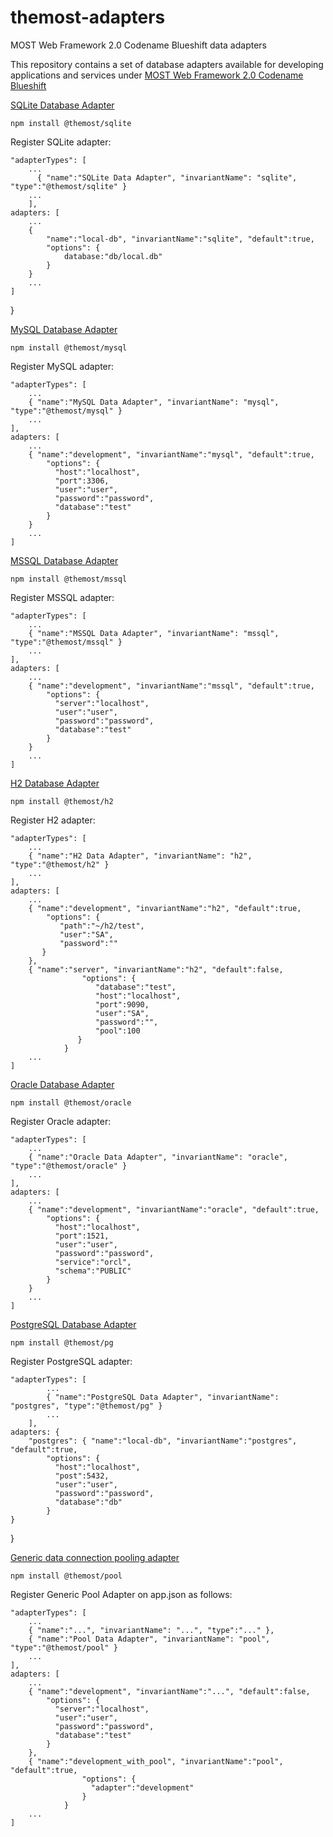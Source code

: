 # themost-adapters
MOST Web Framework 2.0 Codename Blueshift data adapters

This repository contains a set of database adapters available for developing applications and services under [MOST Web Framework 2.0 Codename Blueshift](https://github.com/themost-framework/themost)

[SQLite Database Adapter](https://github.com/themost-framework/themost-adapters/tree/master/modules/%40themost/sqlite)

    npm install @themost/sqlite

Register SQLite adapter:

    "adapterTypes": [
        ...
          { "name":"SQLite Data Adapter", "invariantName": "sqlite", "type":"@themost/sqlite" }
        ...
        ],
    adapters: [
        ...
        { 
            "name":"local-db", "invariantName":"sqlite", "default":true,
            "options": {
                database:"db/local.db"
            }
        }
        ...
    ]
}


[MySQL Database Adapter](https://github.com/themost-framework/themost-adapters/tree/master/modules/%40themost/mysql)

    npm install @themost/mysql

Register MySQL adapter:

    "adapterTypes": [
        ...
        { "name":"MySQL Data Adapter", "invariantName": "mysql", "type":"@themost/mysql" }
        ...
    ],
    adapters: [
        ...
        { "name":"development", "invariantName":"mysql", "default":true,
            "options": {
              "host":"localhost",
              "port":3306,
              "user":"user",
              "password":"password",
              "database":"test"
            }
        }
        ...
    ]

[MSSQL Database Adapter](https://github.com/themost-framework/themost-adapters/tree/master/modules/%40themost/mssql)

    npm install @themost/mssql

Register MSSQL adapter:

    "adapterTypes": [
        ...
        { "name":"MSSQL Data Adapter", "invariantName": "mssql", "type":"@themost/mssql" }
        ...
    ],
    adapters: [
        ...
        { "name":"development", "invariantName":"mssql", "default":true,
            "options": {
              "server":"localhost",
              "user":"user",
              "password":"password",
              "database":"test"
            }
        }
        ...
    ]

[H2 Database Adapter](https://github.com/themost-framework/themost-adapters/tree/master/modules/%40themost/h2)

    npm install @themost/h2

Register H2 adapter:

    "adapterTypes": [
        ...
        { "name":"H2 Data Adapter", "invariantName": "h2", "type":"@themost/h2" }
        ...
    ],
    adapters: [
        ...
        { "name":"development", "invariantName":"h2", "default":true,
            "options": {
               "path":"~/h2/test",
               "user":"SA",
               "password":""
           }
        },
        { "name":"server", "invariantName":"h2", "default":false,
                    "options": {
                       "database":"test",
                       "host":"localhost",
                       "port":9090,
                       "user":"SA",
                       "password":"",
                       "pool":100
                   }
                }
        ...
    ]

[Oracle Database Adapter](https://github.com/themost-framework/themost-adapters/tree/master/modules/%40themost/oracle)

    npm install @themost/oracle
    
Register Oracle adapter:

    "adapterTypes": [
        ...
        { "name":"Oracle Data Adapter", "invariantName": "oracle", "type":"@themost/oracle" }
        ...
    ],
    adapters: [
        ...
        { "name":"development", "invariantName":"oracle", "default":true,
            "options": {
              "host":"localhost",
              "port":1521,
              "user":"user",
              "password":"password",
              "service":"orcl",
              "schema":"PUBLIC"
            }
        }
        ...
    ]

[PostgreSQL Database Adapter](https://github.com/themost-framework/themost-adapters/tree/master/modules/%40themost/pg)

    npm install @themost/pg

Register PostgreSQL adapter:

    "adapterTypes": [
            ...
            { "name":"PostgreSQL Data Adapter", "invariantName": "postgres", "type":"@themost/pg" }
            ...
        ],
    adapters: {
        "postgres": { "name":"local-db", "invariantName":"postgres", "default":true,
            "options": {
              "host":"localhost",
              "post":5432,
              "user":"user",
              "password":"password",
              "database":"db"
            }
    }
}

[Generic data connection pooling adapter](https://github.com/themost-framework/themost-adapters/tree/master/modules/%40themost/pool)

    npm install @themost/pool

Register Generic Pool Adapter on app.json as follows:

    "adapterTypes": [
        ...
        { "name":"...", "invariantName": "...", "type":"..." },
        { "name":"Pool Data Adapter", "invariantName": "pool", "type":"@themost/pool" }
        ...
    ],
    adapters: [
        ...
        { "name":"development", "invariantName":"...", "default":false,
            "options": {
              "server":"localhost",
              "user":"user",
              "password":"password",
              "database":"test"
            }
        },
        { "name":"development_with_pool", "invariantName":"pool", "default":true,
                    "options": {
                      "adapter":"development"
                    }
                }
        ...
    ]



